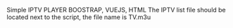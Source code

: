 Simple IPTV PLAYER BOOSTRAP, VUEJS, HTML
The IPTV list file should be located next to the script, the file name is TV.m3u
